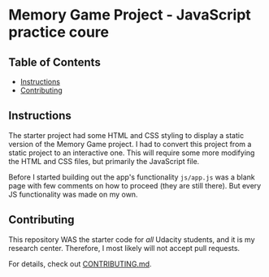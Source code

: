 # Memory Game Project - JavaScript practice coure

## Table of Contents

* [Instructions](#instructions)
* [Contributing](#contributing)

## Instructions

The starter project had some HTML and CSS styling to display a static version of the Memory Game project. I had to convert this project from a static project to an interactive one. This will require some more modifying the HTML and CSS files, but primarily the JavaScript file.

Before I started building out the app's functionality `js/app.js` was a blank page with few comments on how to proceed (they are still there). But every JS functionality was made on my own. 


## Contributing

This repository WAS the starter code for _all_ Udacity students, and it is my research center. Therefore, I most likely will not accept pull requests.

For details, check out [CONTRIBUTING.md](CONTRIBUTING.md).
